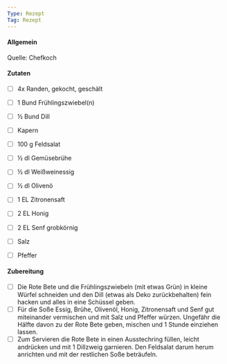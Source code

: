 ```yaml
---
Type: Rezept
Tag: Rezept
---
```


#### Allgemein
Quelle: Chefkoch


#### Zutaten
- [ ] 4x Randen, gekocht, geschält
- [ ] 1 Bund Frühlingszwiebel(n)
- [ ] ½ Bund Dill
- [ ] Kapern
- [ ] 100 g Feldsalat
- [ ] ½ dl Gemüsebrühe
- [ ] ½ dl Weißweinessig
- [ ] ½ dl Olivenö
- [ ] 1 EL Zitronensaft
- [ ] 2 EL Honig
- [ ] 2 EL Senf grobkörnig
- [ ] Salz
- [ ] Pfeffer


#### Zubereitung
- [ ] Die Rote Bete und die Frühlingszwiebeln (mit etwas Grün) in kleine Würfel schneiden und den Dill (etwas als Deko zurückbehalten) fein hacken und alles in eine Schüssel geben.  
- [ ] Für die Soße Essig, Brühe, Olivenöl, Honig, Zitronensaft und Senf gut miteinander vermischen und mit Salz und Pfeffer würzen. Ungefähr die Hälfte davon zu der Rote Bete geben, mischen und 1 Stunde einziehen lassen.  
- [ ] Zum Servieren die Rote Bete in einen Ausstechring füllen, leicht andrücken und mit 1 Dillzweig garnieren. Den Feldsalat darum herum anrichten und mit der restlichen Soße beträufeln.